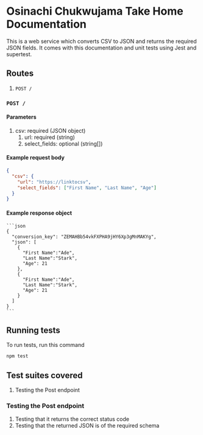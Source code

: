 # Osinachi Chukwujama Take Home Documentation

This is a web service which converts CSV to JSON and returns the required JSON fields.
It comes with this documentation and unit tests using Jest and supertest.

## Routes

1. `POST /`

### `POST /`

#### Parameters

1. csv: required (JSON object)
   1. url: required (string)
   2. select_fields: optional (string[])

#### Example request body

```json
{
  "csv": {
    "url": "https://linktocsv",
    "select_fields": ["First Name", "Last Name", "Age"]
  }
}
```

#### Example response object

    ```json
    {
      "conversion_key": "ZEMAHBb54vkFXPHA9jHY6Xp3gMnMAKYg",
      "json": [
        {
          "First Name":"Ade",
          "Last Name":"Stark",
          "Age": 21
        },
        {
          "First Name":"Ade",
          "Last Name":"Stark",
          "Age": 21
        }
      ]
    }
    ```

## Running tests

To run tests, run this command

```bash
npm test
```

## Test suites covered

1. Testing the Post endpoint

### Testing the Post endpoint

1. Testing that it returns the correct status code
2. Testing that the returned JSON is of the required schema

